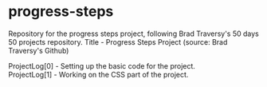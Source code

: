 # progress-steps
Repository for the progress steps project, following Brad Traversy's 50 days 50 projects repository.
Title - Progress Steps Project (source: Brad Traversy's Github) <br/>

ProjectLog[0] - Setting up the basic code for the project. <br/>
ProjectLog[1] - Working on the CSS part of the project.<br/>